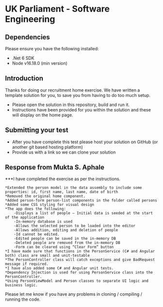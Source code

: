 # UK Parliament - Software Engineering

## Dependencies
Please ensure you have the following installed:
* .Net 6 SDK
* Node v16.18.0 (min version)

## Introduction

Thanks for doing our recruitment home exercise. We have written a template solution for you, to save you from having to do too much setup.

* Please open the solution in this repository, build and run it. 
* Instructions have been provided for you within the solution and these will display on the home page.

## Submitting your test
* After you have complete this test please host your solution on GitHub (or another git based hosting platform)
* Provide us with a link so we can clone your solution


## Response from Mukta S. Aphale
***I have completed the exercise as per the instructions.  

	*Extended the person model in the data assembly to include some properties: id, first name, last name, date of birth 
	*Removed the original home component. 
	*Added person-form person-list components in the folder called persons 
	*Added some CSS styling for visual design 
	*The app does the following: 
		-Displays a list of people – Initial data is seeded at the start of the application 
		-In-memory database is used 
		-Allows the selected person to be loaded into the editor 
		-Allows addition, editing and deletion of people 
		-Id cannot be edited.  
		-Edited people can be saved in the in-memory DB 
		-Deleted people are removed from the in-memory DB 
		-Form can be cleared using “Clear Form” button 
	*I have made sure that functions in the PersonService (C# and Angular both) class are small and unit-testable 
	*The PersonController class will catch exceptions and give BadRequest message if required. 
	*I have also added some C# and Angular unit tests. 
	*Dependency Injection is used for using PersonService class into the PersonController. 
	*Using PersonViewModel and Person classes to separate UI logic and business logic. 


Please let me know if you have any problems in cloning / compiling / running the code.  